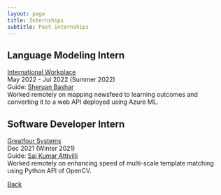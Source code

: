 ```yaml
---
layout: page
title: Internships
subtitle: Past internships
---
```


## Language Modeling Intern
[International Workplace](https://www.internationalworkplace.com/)  
May 2022 - Jul 2022 (Summer 2022)  
Guide: [Sheruan Bashar](https://www.linkedin.com/in/sheruan-bashar-6b2517160/)  
Worked remotely on mapping newsfeed to learning outcomes and converting it to a web API deployed using Azure ML.

## Software Developer Intern
[Greatfour Systems](https://greatfour.com/)  
Dec 2021 (Winter 2021)  
Guide: [Sai Kumar Attivilli](https://in.linkedin.com/in/sai-kumar-attivilli-368521b1)  
Worked remotely on enhancing speed of multi-scale template matching using Python API of OpenCV.

[Back](..)